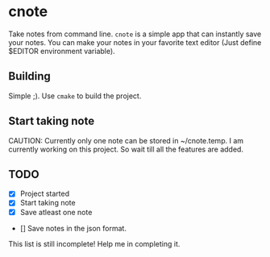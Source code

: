 # cnote
Take notes from command line. `cnote` is a simple app that can instantly save your notes. You can make your notes in your favorite text
editor (Just define $EDITOR environment variable).

## Building
Simple ;). Use `cmake` to build the project.

## Start taking note
CAUTION: Currently only one note can be stored in ~/cnote.temp. I am currently working on this project. So wait till all the features
are added.

## TODO

- [x] Project started
- [x] Start taking note
- [x] Save atleast one note
- []  Save notes in the json format.

This list is still incomplete! Help me in completing it.

